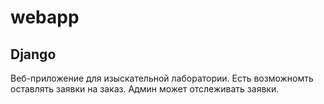 # webapp
## Django
Веб-приложение для изыскательной лаборатории. Есть возможномть оставлять заявки на заказ. Админ может отслеживать заявки.
